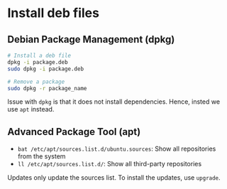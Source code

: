 # Install deb files

## Debian Package Management (dpkg)

```bash
# Install a deb file
dpkg -i package.deb
sudo dpkg -i package.deb

# Remove a package
sudo dpkg -r package_name
```

Issue with `dpkg` is that it does not install dependencies. Hence, insted we use `apt` instead.

## Advanced Package Tool (apt)

- `bat /etc/apt/sources.list.d/ubuntu.sources`: Show all repositories from the system
- `ll /etc/apt/sources.list.d/`: Show all third-party repositories

Updates only update the sources list. To install the updates, use `upgrade`.
